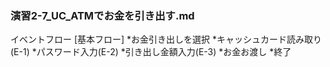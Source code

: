 ### 演習2-7_UC_ATMでお金を引き出す.md
イベントフロー
[基本フロー]
*お金引き出しを選択
*キャッシュカード読み取り(E-1)
*パスワード入力(E-2)
*引き出し金額入力(E-3)
*お金お渡し
*終了

